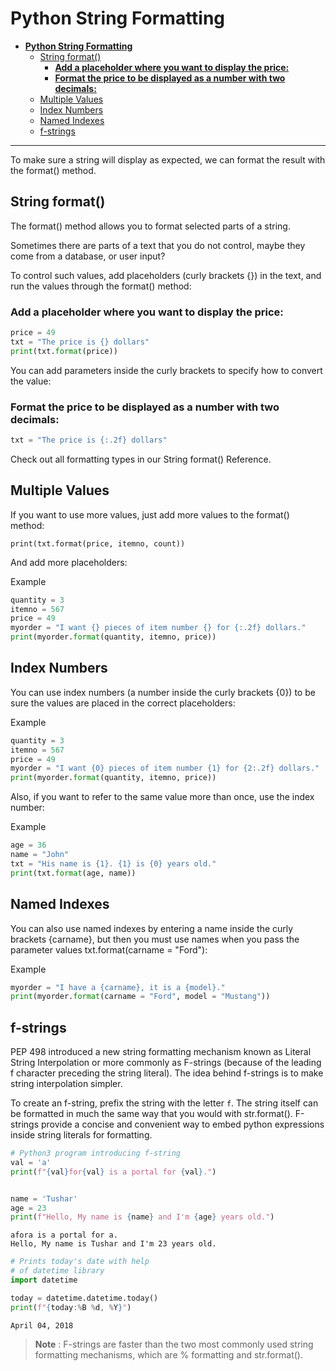 **Python String Formatting**
===

- [**Python String Formatting**](#python-string-formatting)
  - [String format()](#string-format)
    - [**Add a placeholder where you want to display the price:**](#add-a-placeholder-where-you-want-to-display-the-price)
    - [**Format the price to be displayed as a number with two decimals:**](#format-the-price-to-be-displayed-as-a-number-with-two-decimals)
  - [Multiple Values](#multiple-values)
  - [Index Numbers](#index-numbers)
  - [Named Indexes](#named-indexes)
  - [f-strings](#f-strings)

---
To make sure a string will display as expected, we can format the result with the format() method.

## String format()
The format() method allows you to format selected parts of a string.

Sometimes there are parts of a text that you do not control, maybe they come from a database, or user input?

To control such values, add placeholders (curly brackets {}) in the text, and run the values through the format() method:

### **Add a placeholder where you want to display the price:**
```py
price = 49
txt = "The price is {} dollars"
print(txt.format(price))
```
You can add parameters inside the curly brackets to specify how to convert the value:


### **Format the price to be displayed as a number with two decimals:**
```py
txt = "The price is {:.2f} dollars"
```
Check out all formatting types in our String format() Reference.

## Multiple Values
If you want to use more values, just add more values to the format() method:
```
print(txt.format(price, itemno, count))
```
And add more placeholders:

Example
```py
quantity = 3
itemno = 567
price = 49
myorder = "I want {} pieces of item number {} for {:.2f} dollars."
print(myorder.format(quantity, itemno, price))
```

## Index Numbers
You can use index numbers (a number inside the curly brackets {0}) to be sure the values are placed in the correct placeholders:

Example
```py
quantity = 3
itemno = 567
price = 49
myorder = "I want {0} pieces of item number {1} for {2:.2f} dollars."
print(myorder.format(quantity, itemno, price))
```

Also, if you want to refer to the same value more than once, use the index number:

Example
```py
age = 36
name = "John"
txt = "His name is {1}. {1} is {0} years old."
print(txt.format(age, name))
```
## Named Indexes
You can also use named indexes by entering a name inside the curly brackets {carname}, but then you must use names when you pass the parameter values txt.format(carname = "Ford"):

Example
```py
myorder = "I have a {carname}, it is a {model}."
print(myorder.format(carname = "Ford", model = "Mustang"))
```

## f-strings

PEP 498 introduced a new string formatting mechanism known as Literal String Interpolation or more commonly as F-strings (because of the leading f character preceding the string literal). The idea behind f-strings is to make string interpolation simpler. 

To create an f-string, prefix the string with the letter `f`. The string itself can be formatted in much the same way that you would with str.format(). F-strings provide a concise and convenient way to embed python expressions inside string literals for formatting. 

```py
# Python3 program introducing f-string
val = 'a'
print(f"{val}for{val} is a portal for {val}.")


name = 'Tushar'
age = 23
print(f"Hello, My name is {name} and I'm {age} years old.")
```

```
afora is a portal for a.
Hello, My name is Tushar and I'm 23 years old.
```

```py
# Prints today's date with help
# of datetime library
import datetime

today = datetime.datetime.today()
print(f"{today:%B %d, %Y}")
```
```
April 04, 2018
```
> **Note** : F-strings are faster than the two most commonly used string formatting mechanisms, which are % formatting and str.format(). 
  
